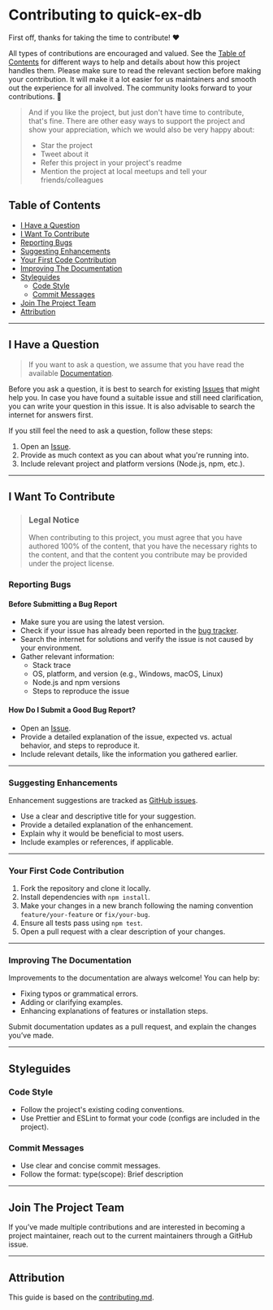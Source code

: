 # Contributing to quick-ex-db

First off, thanks for taking the time to contribute! ❤️

All types of contributions are encouraged and valued. See the [Table of Contents](#table-of-contents) for different ways to help and details about how this project handles them. Please make sure to read the relevant section before making your contribution. It will make it a lot easier for us maintainers and smooth out the experience for all involved. The community looks forward to your contributions. 🎉

> And if you like the project, but just don't have time to contribute, that's fine. There are other easy ways to support the project and show your appreciation, which we would also be very happy about:
> - Star the project
> - Tweet about it
> - Refer this project in your project's readme
> - Mention the project at local meetups and tell your friends/colleagues

## Table of Contents

- [I Have a Question](#i-have-a-question)
- [I Want To Contribute](#i-want-to-contribute)
- [Reporting Bugs](#reporting-bugs)
- [Suggesting Enhancements](#suggesting-enhancements)
- [Your First Code Contribution](#your-first-code-contribution)
- [Improving The Documentation](#improving-the-documentation)
- [Styleguides](#styleguides)
  - [Code Style](#code-style)
  - [Commit Messages](#commit-messages)
- [Join The Project Team](#join-the-project-team)
- [Attribution](#attribution)

---

## I Have a Question

> If you want to ask a question, we assume that you have read the available [Documentation](https://quick-ex-db-fe.vercel.app/).

Before you ask a question, it is best to search for existing [Issues](https://github.com/TTibbs/quick-ex-db/issues) that might help you. In case you have found a suitable issue and still need clarification, you can write your question in this issue. It is also advisable to search the internet for answers first.

If you still feel the need to ask a question, follow these steps:

1. Open an [Issue](https://github.com/TTibbs/quick-ex-db/issues/new).
2. Provide as much context as you can about what you're running into.
3. Include relevant project and platform versions (Node.js, npm, etc.).

---

## I Want To Contribute

> ### Legal Notice <!-- omit in toc -->
> When contributing to this project, you must agree that you have authored 100% of the content, that you have the necessary rights to the content, and that the content you contribute may be provided under the project license.

### Reporting Bugs

#### Before Submitting a Bug Report

- Make sure you are using the latest version.
- Check if your issue has already been reported in the [bug tracker](https://github.com/TTibbs/quick-ex-db/issues?q=label%3Abug).
- Search the internet for solutions and verify the issue is not caused by your environment.
- Gather relevant information:
  - Stack trace
  - OS, platform, and version (e.g., Windows, macOS, Linux)
  - Node.js and npm versions
  - Steps to reproduce the issue

#### How Do I Submit a Good Bug Report?

- Open an [Issue](https://github.com/TTibbs/quick-ex-db/issues/new).
- Provide a detailed explanation of the issue, expected vs. actual behavior, and steps to reproduce it.
- Include relevant details, like the information you gathered earlier.

---

### Suggesting Enhancements

Enhancement suggestions are tracked as [GitHub issues](https://github.com/TTibbs/quick-ex-db/issues).

- Use a clear and descriptive title for your suggestion.
- Provide a detailed explanation of the enhancement.
- Explain why it would be beneficial to most users.
- Include examples or references, if applicable.

---

### Your First Code Contribution

1. Fork the repository and clone it locally.
2. Install dependencies with `npm install`.
3. Make your changes in a new branch following the naming convention `feature/your-feature` or `fix/your-bug`.
4. Ensure all tests pass using `npm test`.
5. Open a pull request with a clear description of your changes.

---

### Improving The Documentation

Improvements to the documentation are always welcome! You can help by:

- Fixing typos or grammatical errors.
- Adding or clarifying examples.
- Enhancing explanations of features or installation steps.

Submit documentation updates as a pull request, and explain the changes you’ve made.

---

## Styleguides

### Code Style

- Follow the project's existing coding conventions.
- Use Prettier and ESLint to format your code (configs are included in the project).

### Commit Messages

- Use clear and concise commit messages.
- Follow the format:
  type(scope): Brief description

---

## Join The Project Team

If you’ve made multiple contributions and are interested in becoming a project maintainer, reach out to the current maintainers through a GitHub issue.

---

## Attribution

This guide is based on the [contributing.md](https://contributing.md/generator).
